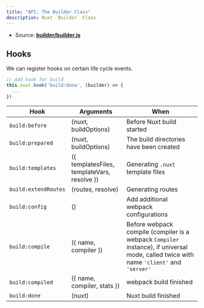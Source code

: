 ```yaml
---
title: "API: The Builder Class"
description: Nuxt `Builder` Class
---
```


- Source: **[builder/builder.js](https://github.com/nuxt/nuxt.js/blob/dev/packages/builder/src/builder.js)**

## Hooks

We can register hooks on certain life cycle events.

```js
// Add hook for build
this.nuxt.hook('build:done', (builder) => {
  ...
})
```

Hook                 | Arguments                                  | When
---------------------|--------------------------------------------|----------------------------------------------------------------------------------------------------------------------------------------
`build:before`       | (nuxt, buildOptions)                       | Before Nuxt build started
`build:prepared`     | (nuxt, buildOptions)                       | The build directories have been created
`build:templates`    | ({ templatesFiles, templateVars, resolve }) | Generating `.nuxt` template files
`build:extendRoutes` | (routes, resolve)                          | Generating routes
`build:config`       | ()                                         | Add additional webpack configurations
`build:compile`      | ({ name, compiler })                       | Before webpack compile (compiler is a webpack `Compiler` instance), if universal mode, called twice with name `'client'` and `'server'`
`build:compiled`     | ({ name, compiler, stats })                | webpack build finished
`build:done`         | (nuxt)                                     | Nuxt build finished

